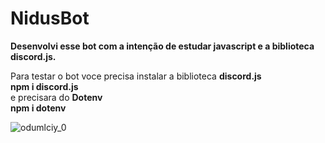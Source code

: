 # NidusBot
**Desenvolvi esse bot com a intenção de estudar javascript e a biblioteca discord.js.** <br>

Para testar o bot voce precisa instalar a biblioteca **discord.js** <br>
**npm i discord.js** <br>
e precisara do **Dotenv** <br>
**npm i dotenv**

![odumlciy_0](https://user-images.githubusercontent.com/63562960/218174175-643d8125-c7f5-462a-992e-06588e651018.png)
